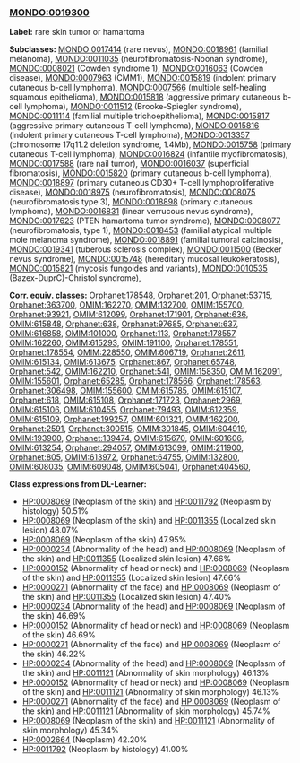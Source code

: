 
### [MONDO:0019300](http://purl.obolibrary.org/obo/MONDO_0019300)
**Label:** rare skin tumor or hamartoma

**Subclasses:** [MONDO:0017414](http://purl.obolibrary.org/obo/MONDO_0017414) (rare nevus), [MONDO:0018961](http://purl.obolibrary.org/obo/MONDO_0018961) (familial melanoma), [MONDO:0011035](http://purl.obolibrary.org/obo/MONDO_0011035) (neurofibromatosis-Noonan syndrome), [MONDO:0008021](http://purl.obolibrary.org/obo/MONDO_0008021) (Cowden syndrome 1), [MONDO:0016063](http://purl.obolibrary.org/obo/MONDO_0016063) (Cowden disease), [MONDO:0007963](http://purl.obolibrary.org/obo/MONDO_0007963) (CMM1), [MONDO:0015819](http://purl.obolibrary.org/obo/MONDO_0015819) (indolent primary cutaneous b-cell lymphoma), [MONDO:0007566](http://purl.obolibrary.org/obo/MONDO_0007566) (multiple self-healing squamous epithelioma), [MONDO:0015818](http://purl.obolibrary.org/obo/MONDO_0015818) (aggressive primary cutaneous b-cell lymphoma), [MONDO:0011512](http://purl.obolibrary.org/obo/MONDO_0011512) (Brooke-Spiegler syndrome), [MONDO:0011114](http://purl.obolibrary.org/obo/MONDO_0011114) (familial multiple trichoepithelioma), [MONDO:0015817](http://purl.obolibrary.org/obo/MONDO_0015817) (aggressive primary cutaneous T-cell lymphoma), [MONDO:0015816](http://purl.obolibrary.org/obo/MONDO_0015816) (indolent primary cutaneous T-cell lymphoma), [MONDO:0013357](http://purl.obolibrary.org/obo/MONDO_0013357) (chromosome 17q11.2 deletion syndrome, 1.4Mb), [MONDO:0015758](http://purl.obolibrary.org/obo/MONDO_0015758) (primary cutaneous T-cell lymphoma), [MONDO:0016824](http://purl.obolibrary.org/obo/MONDO_0016824) (infantile myofibromatosis), [MONDO:0017588](http://purl.obolibrary.org/obo/MONDO_0017588) (rare nail tumor), [MONDO:0016037](http://purl.obolibrary.org/obo/MONDO_0016037) (superficial fibromatosis), [MONDO:0015820](http://purl.obolibrary.org/obo/MONDO_0015820) (primary cutaneous b-cell lymphoma), [MONDO:0018897](http://purl.obolibrary.org/obo/MONDO_0018897) (primary cutaneous CD30+ T-cell lymphoproliferative disease), [MONDO:0018975](http://purl.obolibrary.org/obo/MONDO_0018975) (neurofibromatosis), [MONDO:0008075](http://purl.obolibrary.org/obo/MONDO_0008075) (neurofibromatosis type 3), [MONDO:0018898](http://purl.obolibrary.org/obo/MONDO_0018898) (primary cutaneous lymphoma), [MONDO:0016831](http://purl.obolibrary.org/obo/MONDO_0016831) (linear verrucous nevus syndrome), [MONDO:0017623](http://purl.obolibrary.org/obo/MONDO_0017623) (PTEN hamartoma tumor syndrome), [MONDO:0008077](http://purl.obolibrary.org/obo/MONDO_0008077) (neurofibromatosis, type 1), [MONDO:0018453](http://purl.obolibrary.org/obo/MONDO_0018453) (familial atypical multiple mole melanoma syndrome), [MONDO:0018891](http://purl.obolibrary.org/obo/MONDO_0018891) (familial tumoral calcinosis), [MONDO:0019341](http://purl.obolibrary.org/obo/MONDO_0019341) (tuberous sclerosis complex), [MONDO:0011500](http://purl.obolibrary.org/obo/MONDO_0011500) (Becker nevus syndrome), [MONDO:0015748](http://purl.obolibrary.org/obo/MONDO_0015748) (hereditary mucosal leukokeratosis), [MONDO:0015821](http://purl.obolibrary.org/obo/MONDO_0015821) (mycosis fungoides and variants), [MONDO:0010535](http://purl.obolibrary.org/obo/MONDO_0010535) (Bazex-DuprC)-Christol syndrome), 

**Corr. equiv. classes:** [Orphanet:178548](http://www.orpha.net/ORDO/Orphanet_178548), [Orphanet:201](http://www.orpha.net/ORDO/Orphanet_201), [Orphanet:53715](http://www.orpha.net/ORDO/Orphanet_53715), [Orphanet:363700](http://www.orpha.net/ORDO/Orphanet_363700), [OMIM:162270](http://purl.obolibrary.org/obo/OMIM_162270), [OMIM:132700](http://purl.obolibrary.org/obo/OMIM_132700), [OMIM:155700](http://purl.obolibrary.org/obo/OMIM_155700), [Orphanet:93921](http://www.orpha.net/ORDO/Orphanet_93921), [OMIM:612099](http://purl.obolibrary.org/obo/OMIM_612099), [Orphanet:171901](http://www.orpha.net/ORDO/Orphanet_171901), [Orphanet:636](http://www.orpha.net/ORDO/Orphanet_636), [OMIM:615848](http://purl.obolibrary.org/obo/OMIM_615848), [Orphanet:638](http://www.orpha.net/ORDO/Orphanet_638), [Orphanet:97685](http://www.orpha.net/ORDO/Orphanet_97685), [Orphanet:637](http://www.orpha.net/ORDO/Orphanet_637), [OMIM:616858](http://purl.obolibrary.org/obo/OMIM_616858), [OMIM:101000](http://purl.obolibrary.org/obo/OMIM_101000), [Orphanet:113](http://www.orpha.net/ORDO/Orphanet_113), [Orphanet:178557](http://www.orpha.net/ORDO/Orphanet_178557), [OMIM:162260](http://purl.obolibrary.org/obo/OMIM_162260), [OMIM:615293](http://purl.obolibrary.org/obo/OMIM_615293), [OMIM:191100](http://purl.obolibrary.org/obo/OMIM_191100), [Orphanet:178551](http://www.orpha.net/ORDO/Orphanet_178551), [Orphanet:178554](http://www.orpha.net/ORDO/Orphanet_178554), [OMIM:228550](http://purl.obolibrary.org/obo/OMIM_228550), [OMIM:606719](http://purl.obolibrary.org/obo/OMIM_606719), [Orphanet:2611](http://www.orpha.net/ORDO/Orphanet_2611), [OMIM:615134](http://purl.obolibrary.org/obo/OMIM_615134), [OMIM:613675](http://purl.obolibrary.org/obo/OMIM_613675), [Orphanet:867](http://www.orpha.net/ORDO/Orphanet_867), [Orphanet:65748](http://www.orpha.net/ORDO/Orphanet_65748), [Orphanet:542](http://www.orpha.net/ORDO/Orphanet_542), [OMIM:162210](http://purl.obolibrary.org/obo/OMIM_162210), [Orphanet:541](http://www.orpha.net/ORDO/Orphanet_541), [OMIM:158350](http://purl.obolibrary.org/obo/OMIM_158350), [OMIM:162091](http://purl.obolibrary.org/obo/OMIM_162091), [OMIM:155601](http://purl.obolibrary.org/obo/OMIM_155601), [Orphanet:65285](http://www.orpha.net/ORDO/Orphanet_65285), [Orphanet:178566](http://www.orpha.net/ORDO/Orphanet_178566), [Orphanet:178563](http://www.orpha.net/ORDO/Orphanet_178563), [Orphanet:306498](http://www.orpha.net/ORDO/Orphanet_306498), [OMIM:155600](http://purl.obolibrary.org/obo/OMIM_155600), [OMIM:615785](http://purl.obolibrary.org/obo/OMIM_615785), [OMIM:615107](http://purl.obolibrary.org/obo/OMIM_615107), [Orphanet:618](http://www.orpha.net/ORDO/Orphanet_618), [OMIM:615108](http://purl.obolibrary.org/obo/OMIM_615108), [Orphanet:171723](http://www.orpha.net/ORDO/Orphanet_171723), [Orphanet:2969](http://www.orpha.net/ORDO/Orphanet_2969), [OMIM:615106](http://purl.obolibrary.org/obo/OMIM_615106), [OMIM:610455](http://purl.obolibrary.org/obo/OMIM_610455), [Orphanet:79493](http://www.orpha.net/ORDO/Orphanet_79493), [OMIM:612359](http://purl.obolibrary.org/obo/OMIM_612359), [OMIM:615109](http://purl.obolibrary.org/obo/OMIM_615109), [Orphanet:199257](http://www.orpha.net/ORDO/Orphanet_199257), [OMIM:601321](http://purl.obolibrary.org/obo/OMIM_601321), [OMIM:162200](http://purl.obolibrary.org/obo/OMIM_162200), [Orphanet:2591](http://www.orpha.net/ORDO/Orphanet_2591), [Orphanet:300515](http://www.orpha.net/ORDO/Orphanet_300515), [OMIM:301845](http://purl.obolibrary.org/obo/OMIM_301845), [OMIM:604919](http://purl.obolibrary.org/obo/OMIM_604919), [OMIM:193900](http://purl.obolibrary.org/obo/OMIM_193900), [Orphanet:139474](http://www.orpha.net/ORDO/Orphanet_139474), [OMIM:615670](http://purl.obolibrary.org/obo/OMIM_615670), [OMIM:601606](http://purl.obolibrary.org/obo/OMIM_601606), [OMIM:613254](http://purl.obolibrary.org/obo/OMIM_613254), [Orphanet:294057](http://www.orpha.net/ORDO/Orphanet_294057), [OMIM:613099](http://purl.obolibrary.org/obo/OMIM_613099), [OMIM:211900](http://purl.obolibrary.org/obo/OMIM_211900), [Orphanet:805](http://www.orpha.net/ORDO/Orphanet_805), [OMIM:613972](http://purl.obolibrary.org/obo/OMIM_613972), [Orphanet:64755](http://www.orpha.net/ORDO/Orphanet_64755), [OMIM:132800](http://purl.obolibrary.org/obo/OMIM_132800), [OMIM:608035](http://purl.obolibrary.org/obo/OMIM_608035), [OMIM:609048](http://purl.obolibrary.org/obo/OMIM_609048), [OMIM:605041](http://purl.obolibrary.org/obo/OMIM_605041), [Orphanet:404560](http://www.orpha.net/ORDO/Orphanet_404560), 

**Class expressions from DL-Learner:**

- [HP:0008069](http://purl.obolibrary.org/obo/HP_0008069) (Neoplasm of the skin) and [HP:0011792](http://purl.obolibrary.org/obo/HP_0011792) (Neoplasm by histology) 50.51%
- [HP:0008069](http://purl.obolibrary.org/obo/HP_0008069) (Neoplasm of the skin) and [HP:0011355](http://purl.obolibrary.org/obo/HP_0011355) (Localized skin lesion) 48.07%
- [HP:0008069](http://purl.obolibrary.org/obo/HP_0008069) (Neoplasm of the skin) 47.95%
- [HP:0000234](http://purl.obolibrary.org/obo/HP_0000234) (Abnormality of the head) and [HP:0008069](http://purl.obolibrary.org/obo/HP_0008069) (Neoplasm of the skin) and [HP:0011355](http://purl.obolibrary.org/obo/HP_0011355) (Localized skin lesion) 47.66%
- [HP:0000152](http://purl.obolibrary.org/obo/HP_0000152) (Abnormality of head or neck) and [HP:0008069](http://purl.obolibrary.org/obo/HP_0008069) (Neoplasm of the skin) and [HP:0011355](http://purl.obolibrary.org/obo/HP_0011355) (Localized skin lesion) 47.66%
- [HP:0000271](http://purl.obolibrary.org/obo/HP_0000271) (Abnormality of the face) and [HP:0008069](http://purl.obolibrary.org/obo/HP_0008069) (Neoplasm of the skin) and [HP:0011355](http://purl.obolibrary.org/obo/HP_0011355) (Localized skin lesion) 47.40%
- [HP:0000234](http://purl.obolibrary.org/obo/HP_0000234) (Abnormality of the head) and [HP:0008069](http://purl.obolibrary.org/obo/HP_0008069) (Neoplasm of the skin) 46.69%
- [HP:0000152](http://purl.obolibrary.org/obo/HP_0000152) (Abnormality of head or neck) and [HP:0008069](http://purl.obolibrary.org/obo/HP_0008069) (Neoplasm of the skin) 46.69%
- [HP:0000271](http://purl.obolibrary.org/obo/HP_0000271) (Abnormality of the face) and [HP:0008069](http://purl.obolibrary.org/obo/HP_0008069) (Neoplasm of the skin) 46.22%
- [HP:0000234](http://purl.obolibrary.org/obo/HP_0000234) (Abnormality of the head) and [HP:0008069](http://purl.obolibrary.org/obo/HP_0008069) (Neoplasm of the skin) and [HP:0011121](http://purl.obolibrary.org/obo/HP_0011121) (Abnormality of skin morphology) 46.13%
- [HP:0000152](http://purl.obolibrary.org/obo/HP_0000152) (Abnormality of head or neck) and [HP:0008069](http://purl.obolibrary.org/obo/HP_0008069) (Neoplasm of the skin) and [HP:0011121](http://purl.obolibrary.org/obo/HP_0011121) (Abnormality of skin morphology) 46.13%
- [HP:0000271](http://purl.obolibrary.org/obo/HP_0000271) (Abnormality of the face) and [HP:0008069](http://purl.obolibrary.org/obo/HP_0008069) (Neoplasm of the skin) and [HP:0011121](http://purl.obolibrary.org/obo/HP_0011121) (Abnormality of skin morphology) 45.74%
- [HP:0008069](http://purl.obolibrary.org/obo/HP_0008069) (Neoplasm of the skin) and [HP:0011121](http://purl.obolibrary.org/obo/HP_0011121) (Abnormality of skin morphology) 45.34%
- [HP:0002664](http://purl.obolibrary.org/obo/HP_0002664) (Neoplasm) 42.20%
- [HP:0011792](http://purl.obolibrary.org/obo/HP_0011792) (Neoplasm by histology) 41.00%


